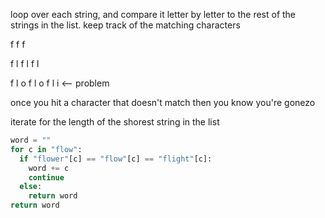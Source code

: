 
loop over each string, and compare it letter by letter to the rest of the strings in the list.
keep track of the matching characters

f
f
f

f l
f l
f l

f l o
f l o
f l i <-- problem

once you hit a character that doesn't match then you know you're gonezo

iterate for the length of the shorest string in the list

```python
word = ""
for c in "flow":
  if "flower"[c] == "flow"[c] == "flight"[c]:
    word += c
    continue
  else:
    return word
return word
```
